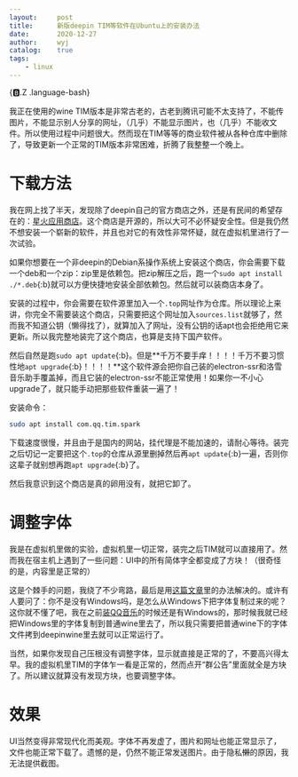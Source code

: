 ```yaml
---
layout:		post
title:		新版deepin TIM等软件在Ubuntu上的安装办法
date:		2020-12-27
author:		wyj
catalog:	true
tags:
    - linux
---
```


{:b:.Z .language-bash}

我正在使用的wine TIM版本是非常古老的，古老到腾讯可能不太支持了，不能传图片，不能显示别人分享的网址，（几乎）不能显示图片，也（几乎）不能收文件。所以使用过程中问题很大。然而现在TIM等等的商业软件被从各种仓库中删除了，导致更新一个正常的TIM版本非常困难，折腾了我整整一个晚上。

# 下载方法

我在网上找了半天，发现除了deepin自己的官方商店之外，还是有民间的希望存在的：[星火应用商店](https://www.spark-app.store/)。这个商店是开源的，所以大可不必怀疑安全性。但是我仍然不想安装一个崭新的软件，并且也对它的有效性非常怀疑，就在虚拟机里进行了一次试验。

如果你想要在一个非deepin的Debian系操作系统上安装这个商店，你会需要下载一个deb和一个zip：zip里是依赖包。把zip解压之后，跑一个`sudo apt install ./*.deb`{:b}就可以方便快捷地安装全部依赖包。然后就可以装商店本身了。

安装的过程中，你会需要在软件源里加入一个`.top`网址作为仓库。所以理论上来讲，你完全不需要装这个商店，只需要把这个网址加入`sources.list`就够了，然而我不知道公钥（懒得找了），就算加入了网址，没有公钥的话apt也会拒绝用它来更新。所以我完整地装完了这个商店，也算是支持下国产软件。

然后自然是跑`sudo apt update`{:b}。但是**千万不要手痒！！！！千万不要习惯性地`apt upgrade`{:b}！！！！**这个软件源会把你自己装的electron-ssr和洛雪音乐助手覆盖掉，而且它装的electron-ssr不能正常使用！如果你一不小心upgrade了，就只能手动把那些软件重装一遍了！

安装命令：
```bash
sudo apt install com.qq.tim.spark
```
下载速度很慢，并且由于是国内的网站，挂代理是不能加速的，请耐心等待。装完之后切记一定要把这个`.top`的仓库从源里删掉然后再`apt update`{:b}一遍，否则你这辈子就别想再跑`apt upgrade`{:b}了。

然后我意识到这个商店是真的卵用没有，就把它卸了。

# 调整字体

我是在虚拟机里做的实验，虚拟机里一切正常，装完之后TIM就可以直接用了。然而我在宿主机上遇到了一些问题：UI中的所有简体字全都变成了方块！（很奇怪的是，内容里是正常的）

这是个棘手的问题，我绕了不少弯路，最后是用[这篇文章](https://lossyou.com/post/%E5%BD%BB%E5%BA%95%E8%A7%A3%E5%86%B3wine3.0%E4%B8%AD%E6%96%87%E4%B9%B1%E7%A0%81%E9%97%AE%E9%A2%98)里的办法解决的。或许有人要问了：你不是没有Windows吗，是怎么从Windows下把字体复制过来的呢？这你就不懂了吧，我在之前[装QQ音乐](/2020/03/17/wine%E8%BF%90%E8%A1%8CQQ%E9%9F%B3%E4%B9%90/)的时候还是有Windows的，那时候我就已经把Windows里的字体复制到普通wine里去了，所以我只需要把普通wine下的字体文件拷到deepinwine里去就可以正常运行了。

当然，如果你发现自己压根没有调整字体，显示就直接是正常的了，不要高兴得太早。我的虚拟机里TIM的字体乍一看是正常的，然而点开“群公告”里面就全是方块了。所以建议就算没有发现方块，也要调整字体。

# 效果

UI当然变得非常现代化而美观。字体不再发虚了，图片和网址也能正常显示了，文件也能正常下载了。遗憾的是，仍然不能正常发送图片。由于隐私<del>懒</del>的原因，我无法提供截图。
